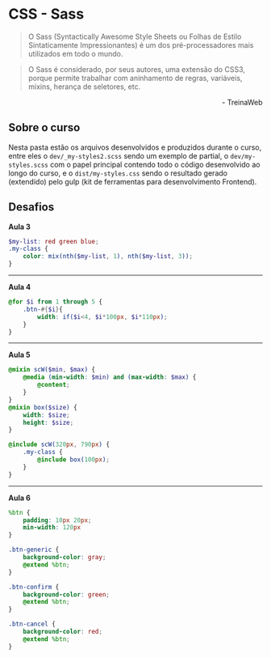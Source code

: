 # CSS - Sass
> O Sass (Syntactically Awesome Style Sheets ou Folhas de Estilo Sintaticamente Impressionantes) é um dos pré-processadores mais utilizados em todo o mundo.

> O Sass é considerado, por seus autores, uma extensão do CSS3, porque permite trabalhar com aninhamento de regras, variáveis, mixins, herança de seletores, etc.
<p align="right">- TreinaWeb</p>

## Sobre o curso
Nesta pasta estão os arquivos desenvolvidos e produzidos durante o curso, entre eles o `dev/_my-styles2.scss` sendo um exemplo de partial, o `dev/my-styles.scss` com o papel principal contendo todo o código desenvolvido ao longo do curso, e o `dist/my-styles.css` sendo o resultado gerado (extendido) pelo gulp (kit de ferramentas para desenvolvimento Frontend).

## Desafios
**Aula 3**
```scss
$my-list: red green blue;
.my-class {
    color: mix(nth($my-list, 1), nth($my-list, 3));
}
```
---
**Aula 4**
```scss
@for $i from 1 through 5 {
    .btn-#{$i}{
        width: if($i<4, $i*100px, $i*110px);
    }
}
```
---
**Aula 5**
```scss
@mixin scW($min, $max) {
    @media (min-width: $min) and (max-width: $max) {
        @content;
    }
}
@mixin box($size) {
    width: $size;
    height: $size;
}

@include scW(320px, 790px) {
    .my-class {
        @include box(100px);
    }
}
```
---
**Aula 6**
```scss
%btn {
    padding: 10px 20px;
    min-width: 120px
}

.btn-generic {
    background-color: gray;
    @extend %btn;
}

.btn-confirm {
    background-color: green;
    @extend %btn;
}

.btn-cancel {
    background-color: red;
    @extend %btn;
}
```
